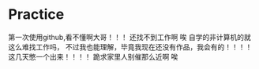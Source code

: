 # Practice
第一次使用github,看不懂啊大哥！！！  还找不到工作啊 唉 自学的非计算机的就这么难找工作吗， 不过我也能理解，毕竟我现在还没有作品，我会有的！！！！ 这几天憋一个出来！！！！  跪求家里人别催那么近啊 唉
